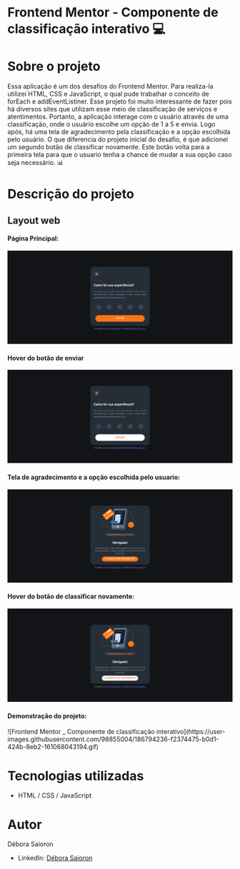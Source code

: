 # Frontend Mentor - Componente de classificação interativo 💻

# Sobre o projeto

Essa aplicação é um dos desafios do Frontend Mentor. Para realiza-la utilizei HTML, CSS e JavaScript, o qual pude trabalhar o conceito de forEach e addEventListiner. 
Esse projeto foi muito interessante de fazer pois há diversos sites que utilizam esse meio de classificação de serviços e atentimentos. Portanto, a aplicação interage com o usuário através de uma classificação, onde o usuário escolhe um opção de 1 a 5 e envia. Logo após, há uma tela de agradecimento pela classificação e a opção escolhida pelo usuário. O que diferencia do projeto inicial do desafio, é que adicionei um segundo botão de classificar novamente. Este botão volta para a primeira tela para que o usuario tenha a chance de mudar a sua opção caso seja necessário. 📊

# Descrição do projeto

## Layout web
#### Página Principal:

![Web index](https://github.com/saiorond/componente-classificacao/blob/main/Imagens%20projeto%20finalizado/screencapture-componente-classificacao-vercel-app-2022-08-24-21_59_08.png)

#### Hover do botão de enviar

![Web required](https://github.com/saiorond/componente-classificacao/blob/main/Imagens%20projeto%20finalizado/screencapture-componente-classificacao-vercel-app-2022-08-24-21_59_14.png)

#### Tela de agradecimento e a opção escolhida pelo usuario:

![Web required](https://github.com/saiorond/componente-classificacao/blob/main/Imagens%20projeto%20finalizado/screencapture-componente-classificacao-vercel-app-2022-08-24-21_59_29.png)

#### Hover do botão de classificar novamente:

![Web required](https://github.com/saiorond/componente-classificacao/blob/main/Imagens%20projeto%20finalizado/screencapture-componente-classificacao-vercel-app-2022-08-24-21_59_33.png)

#### Demonstração do projeto:

<div align:"center">
![Frontend Mentor _ Componente de classificação interativo](https://user-images.githubusercontent.com/98855004/186794236-f2374475-b0d1-424b-8eb2-161068043194.gif)
</div>

# Tecnologias utilizadas

- HTML / CSS / JavaScript

# Autor

Débora Saioron

- LinkedIn: [Débora Saioron](https://www.linkedin.com/in/d%C3%A9bora-saioron-2644b81ab/)
